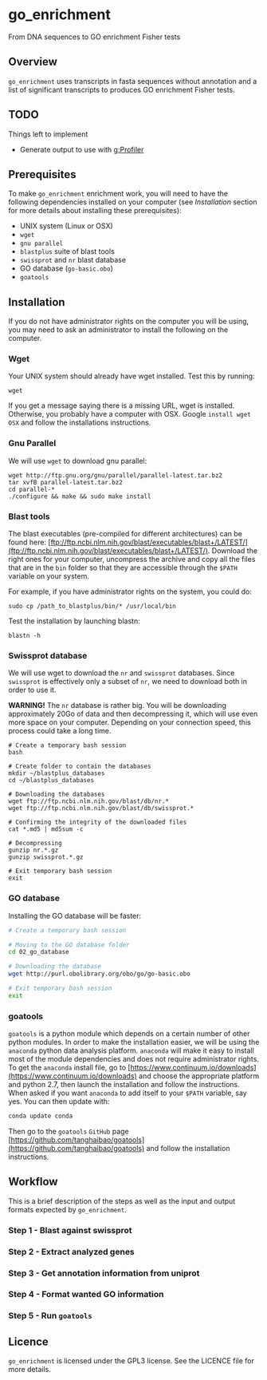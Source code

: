 # go_enrichment
From DNA sequences to GO enrichment Fisher tests

## Overview
`go_enrichment` uses transcripts in fasta sequences without annotation and a
list of significant transcripts to produces GO enrichment Fisher tests.

## TODO
Things left to implement

- Generate output to use with [g:Profiler](http://biit.cs.ut.ee/gprofiler)

## Prerequisites
To make `go_enrichment` enrichment work, you will need to have the following
dependencies installed on your computer (see *Installation* section for more
details about installing these prerequisites):

- UNIX system (Linux or OSX)
- `wget`
- `gnu parallel`
- `blastplus` suite of blast tools
- `swissprot` and `nr` blast database
- GO database (`go-basic.obo`)
- `goatools`

## Installation
If you do not have administrator rights on the computer you will be using, you
may need to ask an administrator to install the following on the computer.

### Wget
Your UNIX system should already have wget installed. Test this by running:

```
wget
```

If you get a message saying there is a missing URL, wget is installed.
Otherwise, you probably have a computer with OSX. Google `install wget OSX` and
follow the installations instructions.

### Gnu Parallel
We will use `wget` to download gnu parallel:

```
wget http://ftp.gnu.org/gnu/parallel/parallel-latest.tar.bz2
tar xvfB parallel-latest.tar.bz2
cd parallel-*
./configure && make && sudo make install
```

### Blast tools
The blast executables (pre-compiled for different architectures) can be found
here: [ftp://ftp.ncbi.nlm.nih.gov/blast/executables/blast+/LATEST/](ftp://ftp.ncbi.nlm.nih.gov/blast/executables/blast+/LATEST/). Download the right ones for your computer, uncompress the archive
and copy all the files that are in the `bin` folder so that they are accessible
through the `$PATH` variable on your system.

For example, if you have administrator rights on the system, you could do:

```
sudo cp /path_to_blastplus/bin/* /usr/local/bin
```

Test the installation by launching blastn:

```
blastn -h
```

### Swissprot database
We will use wget to download the `nr` and `swissprot` databases. Since
`swissprot` is effectively only a subset of `nr`, we need to download both in
order to use it.

**WARNING!** The `nr` database is rather big. You will be downloading
approximately 20Go of data and then decompressing it, which will use even more
space on your computer. Depending on your connection speed, this process could
take a long time.

```
# Create a temporary bash session
bash

# Create folder to contain the databases
mkdir ~/blastplus_databases
cd ~/blastplus_databases

# Downloading the databases
wget ftp://ftp.ncbi.nlm.nih.gov/blast/db/nr.*
wget ftp://ftp.ncbi.nlm.nih.gov/blast/db/swissprot.*

# Confirming the integrity of the downloaded files
cat *.md5 | md5sum -c

# Decompressing
gunzip nr.*.gz
gunzip swissprot.*.gz

# Exit temporary bash session
exit
```

### GO database
Installing the GO database will be faster:

```bash
# Create a temporary bash session

# Moving to the GO database folder
cd 02_go_database

# Downloading the database
wget http://purl.obolibrary.org/obo/go/go-basic.obo

# Exit temporary bash session
exit
```

### goatools
`goatools` is a python module which depends on a certain number of other python
modules. In order to make the installation easier, we will be using the
`anaconda` python data analysis platform. `anaconda` will make it easy to
install most of the module dependencies and does not require administrator
rights.  To get the `anaconda` install file, go to
[https://www.continuum.io/downloads](https://www.continuum.io/downloads) and
choose the appropriate platform and python 2.7, then launch the installation
and follow the instructions. When asked if you want `anaconda` to add itself to
your `$PATH` variable, say yes. You can then update with:

```bash
conda update conda
```

Then go to the `goatools` `GitHub` page
[https://github.com/tanghaibao/goatools](https://github.com/tanghaibao/goatools)
and follow the installation instructions.

## Workflow
This is a brief description of the steps as well as the input and output
formats expected by `go_enrichment`.

### Step 1 - Blast against swissprot

### Step 2 - Extract analyzed genes

### Step 3 - Get annotation information from uniprot

### Step 4 - Format wanted GO information

### Step 5 - Run `goatools`

## Licence
`go_enrichment` is licensed under the GPL3 license. See the LICENCE file for
more details.


